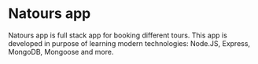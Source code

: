 # Natours app

Natours app is full stack app for booking different tours.
This app is developed in purpose of learning modern technologies: Node.JS, Express, MongoDB, Mongoose and more.